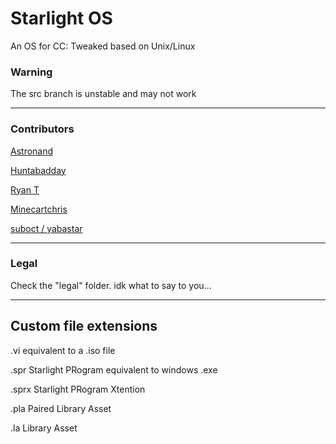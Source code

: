 # Starlight OS 
An OS for CC: Tweaked based on Unix/Linux

### Warning 

The src branch is unstable and may not work

---
### Contributors

[Astronand](https://github.com/ASTRONAND)

[Huntabadday](https://github.com/HuntaBadday)

[Ryan T](https://github.com/Ryan-Te)

[Minecartchris](https://github.com/minecartchris)

[suboct / yabastar](https://github.com/yabastar0)

---
### Legal

Check the "legal" folder. idk what to say to you... 

---
## Custom file extensions


.vi equivalent to a .iso file


.spr Starlight PRogram equivalent to windows .exe


.sprx Starlight PRogram Xtention


.pla Paired Library Asset


.la Library Asset

